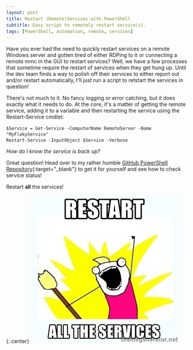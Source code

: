 ```yaml
---
layout: post
title: Restart (Remote)Services with PowerShell
subtitle: Easy script to remotely restart service(s).
tags: [PowerShell, automation, remote, services]
---
```


Have you ever had the need to quickly restart services on a remote Windows server and gotten tired of either RDPing to it or connecting a remote mmc in the GUI to restart services? Well, we have a few processes that sometime require the restart of services when they get hung up. Until the dev team finds a way to polish off their services to either report out and/or restart automatically, I'll just run a script to retstart the services in question!

There's not much to it. No fancy logging or error catching, but it does exactly what it needs to do. At the core, it's a matter of getting the remote service, adding it to a variable and then restarting the service using the Restart-Service cmdlet:

~~~
$Service = Get-Service -ComputerName RemoteServer -Name "MyFlakyService"
Restart-Service -InputObject $Service -Verbose
~~~

_How do I know the service is back up?_

Great question! Head over to my rather humble [GitHub PowerShell Repository](https://github.com/GeekLifeNow/PowerShell-Automation){:target="_blank"} to get it for yourself and see how to check service status!

Restart **all** the services!

{:.center}
![Restart 'em all!](/img/restart-all-the-services.jpg)
